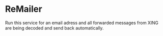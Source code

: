 # ReMailer

Run this service for an email adress and all forwarded messages from XING are being decoded and send back automatically.

